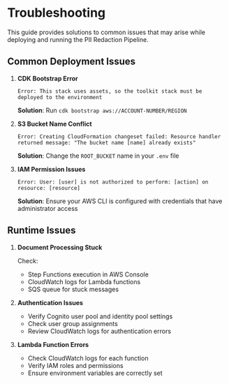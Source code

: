 # Troubleshooting

This guide provides solutions to common issues that may arise while deploying and running the PII Redaction Pipeline.

## Common Deployment Issues

1. **CDK Bootstrap Error**

   ```
   Error: This stack uses assets, so the toolkit stack must be deployed to the environment
   ```

   **Solution**: Run `cdk bootstrap aws://ACCOUNT-NUMBER/REGION`

2. **S3 Bucket Name Conflict**

   ```
   Error: Creating CloudFormation changeset failed: Resource handler returned message: "The bucket name [name] already exists"
   ```

   **Solution**: Change the `ROOT_BUCKET` name in your `.env` file

3. **IAM Permission Issues**

   ```
   Error: User: [user] is not authorized to perform: [action] on resource: [resource]
   ```

   **Solution**: Ensure your AWS CLI is configured with credentials that have administrator access

## Runtime Issues

1. **Document Processing Stuck**

   Check:
   - Step Functions execution in AWS Console
   - CloudWatch logs for Lambda functions
   - SQS queue for stuck messages

2. **Authentication Issues**

   - Verify Cognito user pool and identity pool settings
   - Check user group assignments
   - Review CloudWatch logs for authentication errors

3. **Lambda Function Errors**

   - Check CloudWatch logs for each function
   - Verify IAM roles and permissions
   - Ensure environment variables are correctly set
